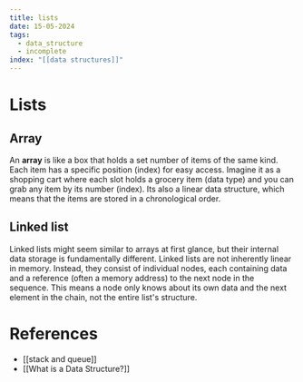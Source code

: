 ```yaml
---
title: lists
date: 15-05-2024
tags:
  - data_structure
  - incomplete
index: "[[data structures]]"
---
```


# Lists
## Array
An **array** is like a box that holds a set number of items of the same kind. Each item has a specific position (index) for easy access. Imagine it as a shopping cart where each slot holds a grocery item (data type) and you can grab any item by its number (index).
Its also a linear data structure, which means that the items are stored in a chronological order. 
## Linked list
Linked lists might seem similar to arrays at first glance, but their internal data storage is fundamentally different. Linked lists are not inherently linear in memory. Instead, they consist of individual nodes, each containing data and a reference (often a memory address) to the next node in the sequence. This means a node only knows about its own data and the next element in the chain, not the entire list's structure.

# References
- [[stack and queue]]
- [[What is a Data Structure?]]